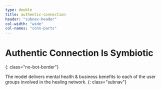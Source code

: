 ```yaml
---
type: double
title: authentic-connection
header: "subnav-header"
col-width: "wide"
col-names: "conn-parts"
---
```


# <span class="emphasized-header">Authentic Connection Is Symbiotic</span>
{: class="no-bot-border"}

The model delivers mental health & business benefits to each of the user groups involved in the healing network.
{: class="subnav"}
